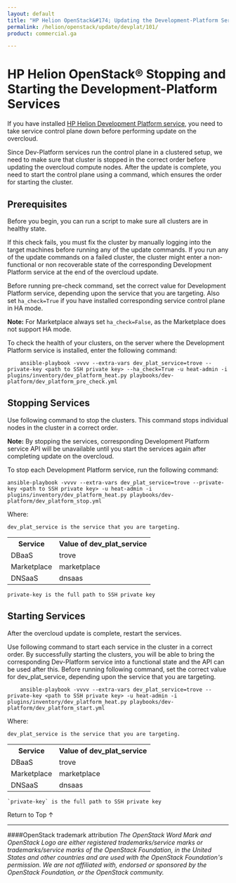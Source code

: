 ```yaml
---
layout: default
title: "HP Helion OpenStack&#174; Updating the Development-Platform Services"
permalink: /helion/openstack/update/devplat/101/
product: commercial.ga

---
```

<!--UNDER REVISION-->


<script>

function PageRefresh {
onLoad="window.refresh"
}

PageRefresh();

</script>
<!--
<p style="font-size: small;"> <a href="/helion/openstack/">&#9664; PREV | <a href="/helion/openstack/">&#9650; UP</a> | <a href="/helion/openstack/faq/">NEXT &#9654; </a></p>
-->
# HP Helion OpenStack&reg; Stopping and Starting the Development-Platform Services

If you have installed [HP Helion Development Platform service](/helion/devplatform/), you need to take service control plane down before performing update on the overcloud. 

Since Dev-Platform services run the control plane in a clustered setup, we need to make sure that cluster is stopped in the correct order before updating the overcloud compute nodes. After the update is complete, you need to start the control plane using a command, which ensures the order for starting the cluster.

## Prerequisites

Before you begin, you can run a script to make sure all clusters are in healthy state. 

If this check fails, you must fix the cluster by manually logging into the target machines before running any of the update commands. If you run any of the update commands on a failed cluster, the cluster might enter a non-functional or non recoverable state of the corresponding Development Platform service at the end of the overcloud update. 

Before running pre-check command, set the correct value for Development Platform service, depending upon the service that you are targeting. Also set `ha_check=True` if you have installed corresponding service control plane in HA mode. 

**Note:** For Marketplace always set `ha_check=False`, as the Marketplace does not support HA mode.

To check the health of your clusters, on the server where the Development Platform service is installed, enter the following command:

		ansible-playbook -vvvv --extra-vars dev_plat_service=trove --private-key <path to SSH private key> --ha_check=True -u heat-admin -i plugins/inventory/dev_platform_heat.py playbooks/dev-platform/dev_platform_pre_check.yml

## Stopping Services ##

Use following command to stop the clusters. This command stops individual nodes in the cluster in a correct order. 

**Note:** By stopping the services, corresponding Development Platform service API will be unavailable until you start the services again after completing update on the overcloud.

To stop each Development Platform service, run the following command:

	ansible-playbook -vvvv --extra-vars dev_plat_service=trove --private-key <path to SSH private key> -u heat-admin -i plugins/inventory/dev_platform_heat.py playbooks/dev-platform/dev_platform_stop.yml

Where:

	dev_plat_service is the service that you are targeting.

<table>
	<tr>
	<th>Service</th><th>Value of dev_plat_service</th>
	</tr>
	<tr>
	<td>DBaaS</td><td>trove</td>
	<tr>
	<td>Marketplace</td><td>marketplace</td></tr>
	<tr>
	<td>DNSaaS</td><td>dnsaas</td></tr>
	</table>

	private-key is the full path to SSH private key

## Starting Services ##

After the overcloud update is complete, restart the services. 

Use following command to start each service in the cluster in a correct order. By successfully starting the clusters, you will be able to bring the corresponding Dev-Platform service into a functional state and the API can be used after this. 
Before running following command, set the correct value for dev_plat_service, depending upon the service that you are targeting.

		ansible-playbook -vvvv --extra-vars dev_plat_service=trove --private-key <path to SSH private key> -u heat-admin -i plugins/inventory/dev_platform_heat.py playbooks/dev-platform/dev_platform_start.yml

Where:

	dev_plat_service is the service that you are targeting.

<table>
	<tr>
	<th>Service</th><th>Value of dev_plat_service</th>
	</tr>
	<tr>
	<td>DBaaS</td><td>trove</td>
	<tr>
	<td>Marketplace</td><td>marketplace</td></tr>
	<tr>
	<td>DNSaaS</td><td>dnsaas</td></tr>
	</table>

	`private-key` is the full path to SSH private key

<a href="#top" style="padding:14px 0px 14px 0px; text-decoration: none;"> Return to Top &#8593; </a>


----
####OpenStack trademark attribution
*The OpenStack Word Mark and OpenStack Logo are either registered trademarks/service marks or trademarks/service marks of the OpenStack Foundation, in the United States and other countries and are used with the OpenStack Foundation's permission. We are not affiliated with, endorsed or sponsored by the OpenStack Foundation, or the OpenStack community.*


